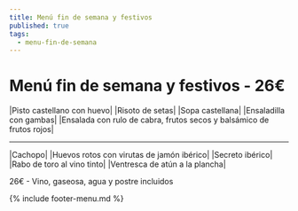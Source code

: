 ```yaml
---
title: Menú fin de semana y festivos
published: true
tags:
  - menu-fin-de-semana
---
```



# Menú fin de semana y festivos - 26€

|Pisto castellano con huevo|
|Risoto de setas|
|Sopa castellana|
|Ensaladilla con gambas|
|Ensalada con rulo de cabra, frutos secos y balsámico de frutos rojos|

------

|Cachopo|
|Huevos rotos con virutas de jamón ibérico|
|Secreto ibérico|
|Rabo de toro al vino tinto|
|Ventresca de atún a la plancha|

<!-- |Cordero asado|eligiendo este segundo plato se añade 10€ al menú, en total 34€| -->

26€ - Vino, gaseosa, agua y postre incluidos

{% include footer-menu.md %}
